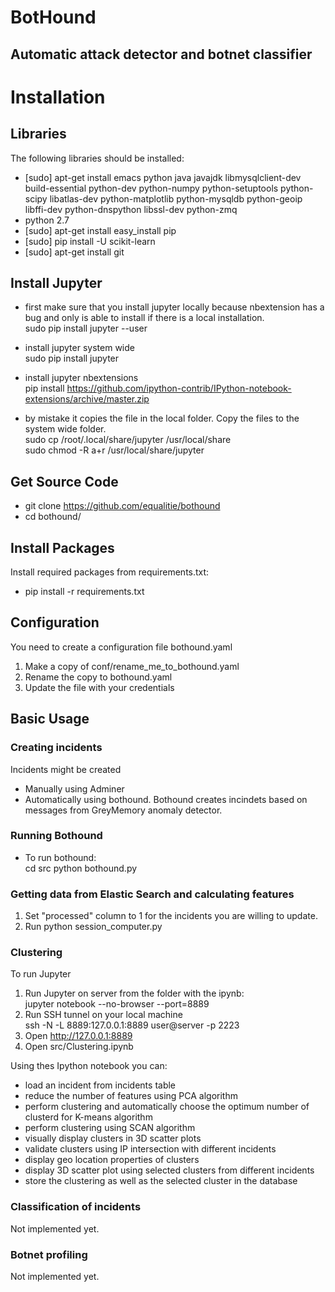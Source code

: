 BotHound
=======

Automatic attack detector and botnet classifier
-----------

# Installation

## Libraries
The following libraries should be installed:

* [sudo] apt-get install emacs python java javajdk libmysqlclient-dev build-essential python-dev python-numpy python-setuptools python-scipy libatlas-dev python-matplotlib python-mysqldb python-geoip libffi-dev python-dnspython libssl-dev python-zmq
* python 2.7
* [sudo] apt-get install easy_install pip
* [sudo] pip install -U scikit-learn 
* [sudo] apt-get install git
  
## Install Jupyter
* first make sure that you install jupyter locally because nbextension has a bug and only is able to install if there is a local installation.  
sudo pip install jupyter --user

* install jupyter system wide  
sudo pip install jupyter

* install jupyter nbextensions  
pip install https://github.com/ipython-contrib/IPython-notebook-extensions/archive/master.zip

* by mistake it copies the file in the local folder. Copy the files to the system wide folder.  
sudo cp /root/.local/share/jupyter /usr/local/share  
sudo chmod -R a+r /usr/local/share/jupyter 

## Get Source Code 
* git clone https://github.com/equalitie/bothound  
* cd bothound/

## Install Packages
Install required packages from requirements.txt:  

* pip install -r requirements.txt  

## Configuration 
You need to create a configuration file bothound.yaml

1. Make a copy of conf/rename_me_to_bothound.yaml  
2. Rename the copy to bothound.yaml  
3. Update the file with your credentials  
 
## Basic Usage

### Creating incidents
Incidents might be created 

* Manually using Adminer  
* Automatically using bothound. Bothound creates incindets based on messages from GreyMemory anomaly detector.

### Running Bothound

* To run bothound:  
cd src
python bothound.py

### Getting data from Elastic Search and calculating features
1. Set "processed" column to 1 for the incidents you are willing to update.
2. Run python session_computer.py

### Clustering 
To run Jupyter

1. Run Jupyter on server from the folder with the ipynb:    
jupyter notebook --no-browser --port=8889  
2. Run SSH tunnel on your local machine    
ssh -N -L 8889:127.0.0.1:8889 user@server -p 2223  
3. Open http://127.0.0.1:8889  
4. Open src/Clustering.ipynb  

Using thes Ipython notebook you can:

* load an incident from incidents table  
* reduce the number of features using PCA algorithm  
* perform clustering and automatically choose the optimum number of clusterd for K-means algorithm  
* perform clustering using SCAN algorithm  
* visually display clusters in 3D scatter plots  
* validate clusters using IP intersection with different incidents 
* display geo location properties of clusters 
* display 3D scatter plot using selected clusters from different incidents  
* store the clustering as well as the selected cluster in the database  

### Classification of incidents
Not implemented yet.

### Botnet profiling
Not implemented yet.
